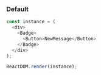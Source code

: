 ### Default

<!--start-code-->

```js
const instance = (
  <div>
    <Badge>
      <Button>NewMessage</Button>
    </Badge>
  </div>
);

ReactDOM.render(instance);
```

<!--end-code-->

